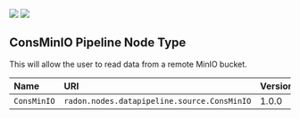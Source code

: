 ![](https://img.shields.io/badge/Status:-RELEASED-green)
![](https://img.shields.io/badge/%20-DEPLOYABLE-blueviolet)

## ConsMinIO Pipeline Node Type

This will allow the user to read data from a remote MinIO bucket.

| Name | URI | Version | Derived From |
|:---- |:--- |:------- |:------------ |
| `ConsMinIO` | `radon.nodes.datapipeline.source.ConsMinIO` | 1.0.0 | `radon.nodes.datapipeline.source.ConsumeRemote` |
